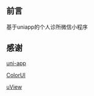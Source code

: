 ## 前言
基于uniapp的个人诊所微信小程序

## 感谢
[uni-app][1]

[ColorUI][2]

[uView][3]

[1]:https://uniapp.dcloud.io/ "uni-app"
[2]:https://github.com/weilanwl/ColorUI "ColorUI"
[3]:https://github.com/YanxinNet/uView "uView"
